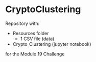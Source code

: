 # CryptoClustering
Repository with:
- Resources folder
  - 1 CSV file (data)
- Crypto_Clustering (jupyter notebook)

for the Module 19 Challenge
